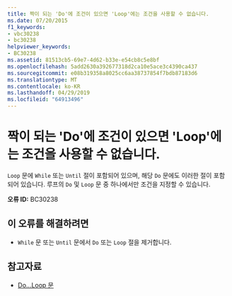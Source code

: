 ```yaml
---
title: 짝이 되는 'Do'에 조건이 있으면 'Loop'에는 조건을 사용할 수 없습니다.
ms.date: 07/20/2015
f1_keywords:
- vbc30238
- bc30238
helpviewer_keywords:
- BC30238
ms.assetid: 81513cb5-69e7-4d62-b33e-e54cb8c5e8bf
ms.openlocfilehash: 5add2630a392677318d2ca10e5ace3c4390ca437
ms.sourcegitcommit: e08b319358a8025cc6aa38737854f7bdb87183d6
ms.translationtype: MT
ms.contentlocale: ko-KR
ms.lasthandoff: 04/29/2019
ms.locfileid: "64913496"
---
```

# <a name="loop-cannot-have-a-condition-if-matching-do-has-one"></a>짝이 되는 'Do'에 조건이 있으면 'Loop'에는 조건을 사용할 수 없습니다.
`Loop` 문에 `While` 또는 `Until` 절이 포함되어 있으며, 해당 `Do` 문에도 이러한 절이 포함되어 있습니다. 루프의 `Do` 및 `Loop` 문 중 하나에서만 조건을 지정할 수 있습니다.  
  
 **오류 ID:** BC30238  
  
## <a name="to-correct-this-error"></a>이 오류를 해결하려면  
  
- `While` 문 또는 `Until` 문에서 `Do` 또는 `Loop` 절을 제거합니다.  
  
## <a name="see-also"></a>참고자료

- [Do...Loop 문](../../visual-basic/language-reference/statements/do-loop-statement.md)
